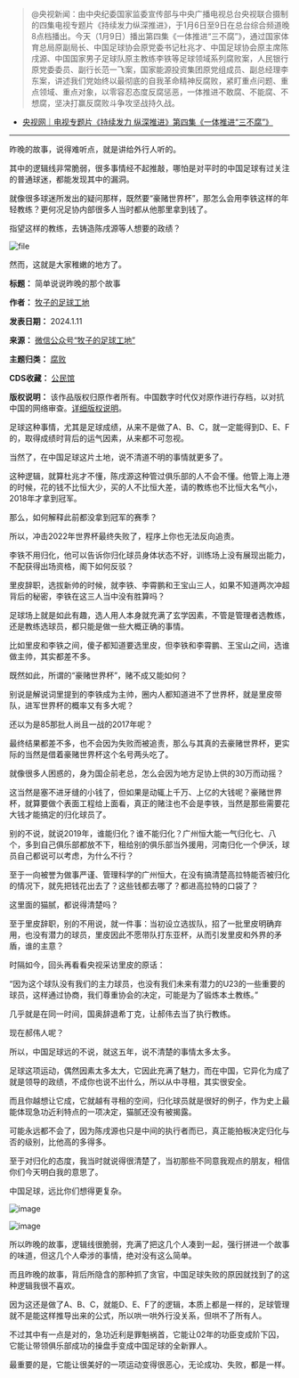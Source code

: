 
> 
> @央视新闻：由中央纪委国家监委宣传部与中央广播电视总台央视联合摄制的四集电视专题片《持续发力纵深推进》，于1月6日至9日在总台综合频道晚8点档播出。今天（1月9日）播出第四集《一体推进“三不腐”》，通过国家体育总局原副局长、中国足球协会原党委书记杜兆才、中国足球协会原主席陈戌源、中国国家男子足球队原主教练李铁等足球领域系列腐败案，人民银行原党委委员、副行长范一飞案，国家能源投资集团原党组成员、副总经理李东案，讲述我们党始终以最彻底的自我革命精神反腐败，紧盯重点问题、重点领域、重点对象，以零容忍态度反腐惩恶，一体推进不敢腐、不能腐、不想腐，坚决打赢反腐败斗争攻坚战持久战。
> 
> 
> 


* [央视网｜电视专题片《持续发力 纵深推进》第四集《一体推进“三不腐”》](https://news.cctv.com/2024/01/09/ARTIpsDMg7RJiYag1RzE5x5q240108.shtml "央视网｜电视专题片《持续发力 纵深推进》第四集《一体推进“三不腐”》")




---


昨晚的故事，说得难听点，就是讲给外行人听的。


其中的逻辑线非常脆弱，很多事情经不起推敲，哪怕是对平时的中国足球有过关注的普通球迷，都能发现其中的漏洞。


就像很多球迷所发出的疑问那样，既然要“豪赌世界杯”，那怎么会用李铁这样的年轻教练？更何况足协内部很多人当时都从他那里拿到钱了。


指望这样的教练，去铸造陈戌源等人想要的政绩？


![file](https://chinadigitaltimes.net/chinese/files/2024/01/image-1704966054349.png)


然而，这就是大家稚嫩的地方了。




**标题：** 简单说说昨晚的那个故事  

**作者：** [牧子的足球工地](https://chinadigitaltimes.net/space/牧子的足球工地)  

**发表日期：** 2024.1.11  

**来源：** [微信公众号“牧子的足球工地”](https://web.archive.org/web/https://mp.weixin.qq.com/s/dmr0JTrX3QtQc65Ogy_Vkw)  

**主题归类：** [腐败](https://chinadigitaltimes.net/space/腐败)  

**CDS收藏：** [公民馆](https://chinadigitaltimes.net/space/%E5%85%AC%E6%B0%91%E9%A6%86)  

**版权说明：** 该作品版权归原作者所有。中国数字时代仅对原作进行存档，以对抗中国的网络审查。[详细版权说明](https://chinadigitaltimes.net/chinese/copyright)。


足球这种事情，尤其是足球成绩，从来不是做了A、B、C，就一定能得到D、E、F的，取得成绩时背后的运气因素，从来都不可忽视。


当然了，在中国足球这片土地，说不清道不明的事情就更多了。


这种逻辑，就算杜兆才不懂，陈戌源这种管过俱乐部的人不会不懂。他管上海上港的时候，花的钱不比恒大少，买的人不比恒大差，请的教练也不比恒大名气小，2018年才拿到冠军。


那么，如何解释此前都没拿到冠军的赛季？


所以，冲击2022年世界杯最终失败了，程序上你也无法反向追责。


李铁不用归化，他可以告诉你归化球员身体状态不好，训练场上没有展现出能力，不配获得出场资格，阁下如何反驳？


里皮辞职，选拔新帅的时候，就李铁、李霄鹏和王宝山三人，如果不知道两次冲超背后的秘密，李铁在这三人当中没有胜算吗？


足球场上就是如此有趣，选人用人本身就充满了玄学因素，不管是管理者选教练，还是教练选球员，都只能是做一些大概正确的事情。


比如里皮和李铁之间，傻子都知道要选里皮，但李铁和李霄鹏、王宝山之间，选谁做主帅，其实都差不多。


既然如此，所谓的“豪赌世界杯”，赌不成又能如何？


别说是解说词里提到的李铁成为主帅，圈内人都知道进不了世界杯，就是里皮带队，进军世界杯的概率又有多大呢？


还以为是85那批人尚且一战的2017年呢？


最终结果都差不多，也不会因为失败而被追责，那么与其真的去豪赌世界杯，更实际的当然是借着豪赌世界杯这个名号两头吃了。


就像很多人困惑的，身为国企前老总，怎么会因为地方足协上供的30万而动摇？


这当然是塞不进牙缝的小钱了，但如果是动辄上千万、上亿的大钱呢？豪赌世界杯，就算要做个表面工程给上面看，真正的赌注也不会是李铁，当然是那些需要花大钱才能搞定的归化球员了。


别的不说，就说2019年，谁能归化？谁不能归化？广州恒大能一气归化七、八个，多到自己俱乐部都放不下，租给别的俱乐部当外援用，河南归化一个伊沃，球员自己都说可以考虑，为什么不行？


至于一向被誉为做事严谨、管理科学的广州恒大，在没有搞清楚高拉特能否被归化的情况下，就先把钱花出去了？这些钱都去哪了？都进高拉特的口袋了？


这里面的猫腻，都说得清楚吗？


至于里皮辞职，别的不用说，就一件事：当初设立选拔队，招了一批里皮明确弃用，也没有潜力的球员，里皮因此不愿带队打东亚杯，从而引发里皮和外界的矛盾，谁的主意？


时隔如今，回头再看看央视采访里皮的原话：


“因为这个球队没有我们的主力球员，也没有我们未来有潜力的U23的一些重要的球员，这样通过协商，我们尊重协会的决定，可能是为了锻炼本土教练。”


几乎就是在同一时间，国奥辞退希丁克，让郝伟去当了执行教练。


现在郝伟人呢？


所以，中国足球远的不说，就这五年，说不清楚的事情太多太多。


足球这项运动，偶然因素太多太大，它因此充满了魅力，而在中国，它异化为成了就是领导的政绩，不成你也说不出什么，所以从中寻租，其实很安全。


而且你越想让它成，它就越有寻租的空间，归化球员就是很好的例子，作为史上最能体现急功近利特点的一项决定，猫腻还没有被揭露。


可能永远都不会了，因为陈戌源也只是中间的执行者而已，真正能拍板决定归化与否的级别，比他高的多得多。


至于对归化的态度，我当时就说得很清楚了，当初那些不同意我观点的朋友，相信你们今天明白我的意思了。


中国足球，远比你们想得更复杂。


![image](https://chinadigitaltimes.net/chinese/files/2024/01/post-704020-659fc42930e0f.)


![image](https://chinadigitaltimes.net/chinese/files/2024/01/post-704020-659fc429a703b.)


所以昨晚的故事，逻辑线很脆弱，充满了把这几个人凑到一起，强行拼进一个故事的味道，但这几个人牵涉的事情，绝对没有这么简单。


而且昨晚的故事，背后所隐含的那种抓了贪官，中国足球失败的原因就找到了的这种逻辑我很不喜欢。


因为这还是做了A、B、C，就能D、E、F了的逻辑，本质上都是一样的，足球管理就不是能这样推导出来的公式，所以哄一哄外行没关系，但哄不了所有人。


不过其中有一点是对的，急功近利是罪魁祸首，它能让02年的功臣变成阶下囚，它能让带领俱乐部成功的操盘手变成中国足球的全新罪人。


最重要的是，它能让很美好的一项运动变得很恶心，无论成功、失败，都是一样。

